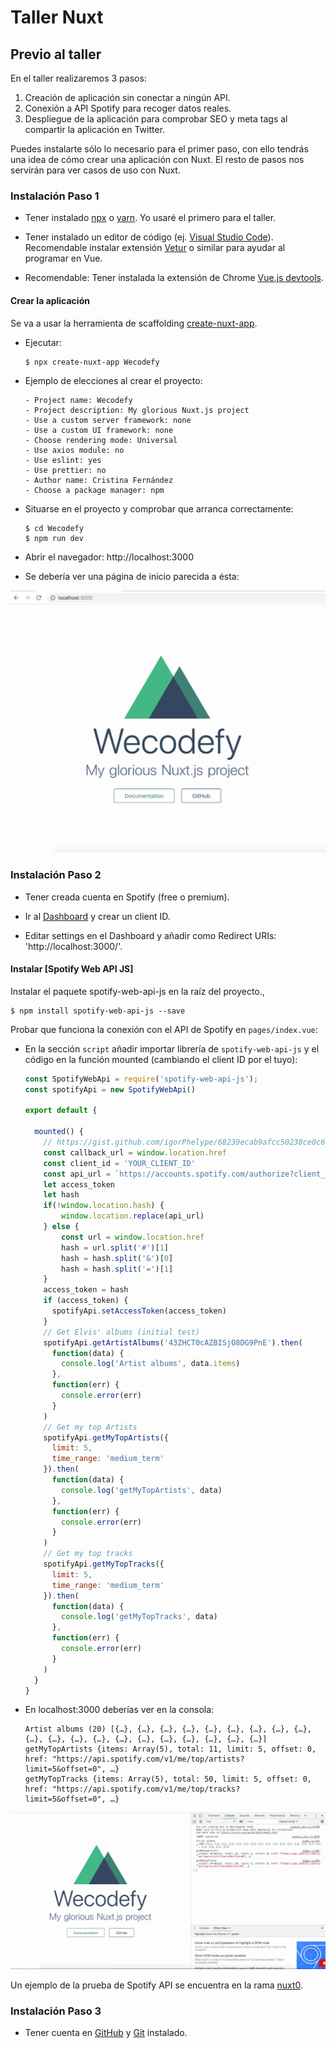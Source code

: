 # Taller Nuxt

## Previo al taller

En el taller realizaremos 3 pasos:

1. Creación de aplicación sin conectar a ningún API.
2. Conexión a API Spotify para recoger datos reales.
3. Despliegue de la aplicación para comprobar SEO y meta tags al compartir la aplicación en Twitter.

Puedes instalarte sólo lo necesario para el primer paso, con ello tendrás una idea de cómo crear una aplicación con Nuxt. El resto de pasos nos servirán para ver casos de uso con Nuxt.

### Instalación Paso 1

- Tener instalado [npx](https://www.npmjs.com/package/npx) o [yarn](https://yarnpkg.com/en/). Yo usaré el primero para el taller.

- Tener instalado un editor de código (ej. [Visual Studio Code](https://code.visualstudio.com/)). Recomendable instalar extensión [Vetur](https://github.com/vuejs/vetur) o similar para ayudar al programar en Vue.

- Recomendable: Tener instalada la extensión de Chrome [Vue.js devtools](https://chrome.google.com/webstore/detail/vuejs-devtools/nhdogjmejiglipccpnnnanhbledajbpd?hl=en).

#### Crear la aplicación

Se va a usar la herramienta de scaffolding [create-nuxt-app](https://nuxtjs.org/guide/installation/#using-code-create-nuxt-app-code-).

- Ejecutar:

  ```
  $ npx create-nuxt-app Wecodefy
  ```

- Ejemplo de elecciones al crear el proyecto:
    ```
    - Project name: Wecodefy
    - Project description: My glorious Nuxt.js project
    - Use a custom server framework: none
    - Use a custom UI framework: none
    - Choose rendering mode: Universal
    - Use axios module: no
    - Use eslint: yes
    - Use prettier: no
    - Author name: Cristina Fernández
    - Choose a package manager: npm
    ```

- Situarse en el proyecto y comprobar que arranca correctamente:

    ```
    $ cd Wecodefy
    $ npm run dev
    ```

- Abrir el navegador: http://localhost:3000

- Se debería ver una página de inicio parecida a ésta:

![Imagen página inicio con título y logo](md-images/home-page.jpg?raw=true)

### Instalación Paso 2

- Tener creada cuenta en Spotify (free o premium).

- Ir al [Dashboard](https://developer.spotify.com/dashboard/) y crear un client ID.

- Editar settings en el Dashboard y añadir como Redirect URIs: 'http://localhost:3000/'.

#### Instalar [Spotify Web API JS]

Instalar el paquete spotify-web-api-js en la raíz del proyecto.,

  ```
  $ npm install spotify-web-api-js --save
  ```

Probar que funciona la conexión con el API de Spotify en `pages/index.vue`:
- En la sección `script` añadir importar librería de `spotify-web-api-js` y el código en la función mounted (cambiando el client ID por el tuyo):

  ```js
  const SpotifyWebApi = require('spotify-web-api-js');
  const spotifyApi = new SpotifyWebApi()

  export default {

    mounted() {
      // https://gist.github.com/igorPhelype/68239ecab9afcc50230ce0c61c3bac2f
      const callback_url = window.location.href
      const client_id = 'YOUR_CLIENT_ID'
      const api_url = `https://accounts.spotify.com/authorize?client_id=${client_id}&response_type=token&redirect_uri=${callback_url}`;
      let access_token
      let hash
      if(!window.location.hash) {
          window.location.replace(api_url)
      } else {
          const url = window.location.href
          hash = url.split('#')[1]
          hash = hash.split('&')[0]
          hash = hash.split('=')[1]
      }
      access_token = hash
      if (access_token) {
        spotifyApi.setAccessToken(access_token)
      }
      // Get Elvis' albums (initial test)
      spotifyApi.getArtistAlbums('43ZHCT0cAZBISjO8DG9PnE').then(
        function(data) {
          console.log('Artist albums', data.items)
        },
        function(err) {
          console.error(err)
        }
      )
      // Get my top Artists
      spotifyApi.getMyTopArtists({
        limit: 5,
        time_range: 'medium_term'
      }).then(
        function(data) {
          console.log('getMyTopArtists', data)
        },
        function(err) {
          console.error(err)
        }
      )
      // Get my top tracks
      spotifyApi.getMyTopTracks({
        limit: 5,
        time_range: 'medium_term'
      }).then(
        function(data) {
          console.log('getMyTopTracks', data)
        },
        function(err) {
          console.error(err)
        }
      )
    }
  }
  ```

- En localhost:3000 deberías ver en la consola:

  ```
  Artist albums (20) [{…}, {…}, {…}, {…}, {…}, {…}, {…}, {…}, {…}, {…}, {…}, {…}, {…}, {…}, {…}, {…}, {…}, {…}, {…}, {…}]
  getMyTopArtists {items: Array(5), total: 11, limit: 5, offset: 0, href: "https://api.spotify.com/v1/me/top/artists?limit=5&offset=0", …}
  getMyTopTracks {items: Array(5), total: 50, limit: 5, offset: 0, href: "https://api.spotify.com/v1/me/top/tracks?limit=5&offset=0", …}
  ```

![Imagen consola JS](md-images/spotify-test.jpg?raw=true)

Un ejemplo de la prueba de Spotify API se encuentra en la rama [nuxt0](https://github.com/cristinafsanz/taller-nuxt/tree/nuxt0).

### Instalación Paso 3

- Tener cuenta en [GitHub](https://github.com/) y [Git](https://tutorial.djangogirls.org/es/installation/#instalar-git) instalado.
